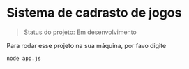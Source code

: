 # Sistema de cadrasto de jogos

> Status do projeto: Em desenvolvimento

Para rodar esse projeto na sua máquina, por favo digite

```
node app.js
```

